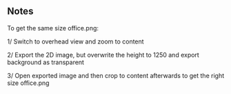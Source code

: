 ## Notes

To get the same size office.png:

1/ Switch to overhead view and zoom to content

2/ Export the 2D image, but overwrite the height to 1250 and export background as transparent

3/ Open exported image and then crop to content afterwards to get the right size office.png